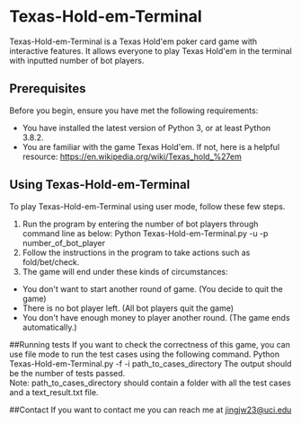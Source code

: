 # Texas-Hold-em-Terminal
Texas-Hold-em-Terminal is a Texas Hold'em poker card game with interactive features. It allows everyone to play Texas Hold'em in the terminal with inputted number of bot players.

## Prerequisites
Before you begin, ensure you have met the following requirements:
* You have installed the latest version of Python 3, or at least Python 3.8.2.
* You are familiar with the game Texas Hold'em. If not, here is a helpful resource: https://en.wikipedia.org/wiki/Texas_hold_%27em 

## Using Texas-Hold-em-Terminal
To play Texas-Hold-em-Terminal using user mode, follow these few steps.
1. Run the program by entering the number of bot players through command line as below:
Python Texas-Hold-em-Terminal.py -u -p number_of_bot_player
2. Follow the instructions in the program to take actions such as fold/bet/check.
3. The game will end under these kinds of circumstances:
* You don't want to start another round of game. (You decide to quit the game)
* There is no bot player left. (All bot players quit the game)
* You don't have enough money to player another round. (The game ends automatically.)

##Running tests
If you want to check the correctness of this game, you can use file mode to run the test cases using the following command. 
Python Texas-Hold-em-Terminal.py -f -i path_to_cases_directory
The output should be the number of tests passed.  
Note: path_to_cases_directory should contain a folder with all the test cases and a text_result.txt file.

##Contact
If you want to contact me you can reach me at jingjw23@uci.edu
